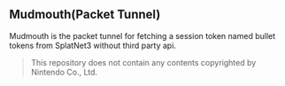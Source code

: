 ## Mudmouth(Packet Tunnel)

Mudmouth is the packet tunnel for fetching a session token named bullet tokens from SplatNet3 without third party api.

> This repository does not contain any contents copyrighted by Nintendo Co., Ltd.
